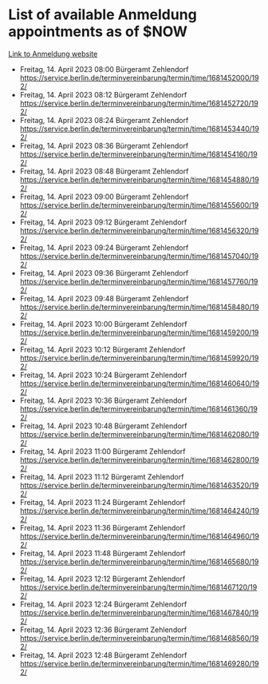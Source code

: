 # List of available Anmeldung appointments as of $NOW
[Link to Anmeldung website](https://service.berlin.de/terminvereinbarung/termin/tag.php?termin=1&anliegen[]=120686&dienstleisterlist=122210,122217,327316,122219,327312,122227,327314,122231,327346,122243,327348,122254,122252,329742,122260,329745,122262,329748,122271,327278,122273,327274,122277,327276,330436,122280,327294,122282,327290,122284,327292,122291,327270,122285,327266,122286,327264,122296,327268,150230,329760,122297,327286,122294,327284,122312,329763,122314,329775,122304,327330,122311,327334,122309,327332,317869,122281,327352,122279,329772,122283,122276,327324,122274,327326,122267,329766,122246,327318,122251,327320,122257,327322,122208,327298,122226,327300&herkunft=http%3A%2F%2Fservice.berlin.de%2Fdienstleistung%2F120686%2F)
- Freitag, 14. April 2023 08:00 Bürgeramt Zehlendorf https://service.berlin.de/terminvereinbarung/termin/time/1681452000/192/
- Freitag, 14. April 2023 08:12 Bürgeramt Zehlendorf https://service.berlin.de/terminvereinbarung/termin/time/1681452720/192/
- Freitag, 14. April 2023 08:24 Bürgeramt Zehlendorf https://service.berlin.de/terminvereinbarung/termin/time/1681453440/192/
- Freitag, 14. April 2023 08:36 Bürgeramt Zehlendorf https://service.berlin.de/terminvereinbarung/termin/time/1681454160/192/
- Freitag, 14. April 2023 08:48 Bürgeramt Zehlendorf https://service.berlin.de/terminvereinbarung/termin/time/1681454880/192/
- Freitag, 14. April 2023 09:00 Bürgeramt Zehlendorf https://service.berlin.de/terminvereinbarung/termin/time/1681455600/192/
- Freitag, 14. April 2023 09:12 Bürgeramt Zehlendorf https://service.berlin.de/terminvereinbarung/termin/time/1681456320/192/
- Freitag, 14. April 2023 09:24 Bürgeramt Zehlendorf https://service.berlin.de/terminvereinbarung/termin/time/1681457040/192/
- Freitag, 14. April 2023 09:36 Bürgeramt Zehlendorf https://service.berlin.de/terminvereinbarung/termin/time/1681457760/192/
- Freitag, 14. April 2023 09:48 Bürgeramt Zehlendorf https://service.berlin.de/terminvereinbarung/termin/time/1681458480/192/
- Freitag, 14. April 2023 10:00 Bürgeramt Zehlendorf https://service.berlin.de/terminvereinbarung/termin/time/1681459200/192/
- Freitag, 14. April 2023 10:12 Bürgeramt Zehlendorf https://service.berlin.de/terminvereinbarung/termin/time/1681459920/192/
- Freitag, 14. April 2023 10:24 Bürgeramt Zehlendorf https://service.berlin.de/terminvereinbarung/termin/time/1681460640/192/
- Freitag, 14. April 2023 10:36 Bürgeramt Zehlendorf https://service.berlin.de/terminvereinbarung/termin/time/1681461360/192/
- Freitag, 14. April 2023 10:48 Bürgeramt Zehlendorf https://service.berlin.de/terminvereinbarung/termin/time/1681462080/192/
- Freitag, 14. April 2023 11:00 Bürgeramt Zehlendorf https://service.berlin.de/terminvereinbarung/termin/time/1681462800/192/
- Freitag, 14. April 2023 11:12 Bürgeramt Zehlendorf https://service.berlin.de/terminvereinbarung/termin/time/1681463520/192/
- Freitag, 14. April 2023 11:24 Bürgeramt Zehlendorf https://service.berlin.de/terminvereinbarung/termin/time/1681464240/192/
- Freitag, 14. April 2023 11:36 Bürgeramt Zehlendorf https://service.berlin.de/terminvereinbarung/termin/time/1681464960/192/
- Freitag, 14. April 2023 11:48 Bürgeramt Zehlendorf https://service.berlin.de/terminvereinbarung/termin/time/1681465680/192/
- Freitag, 14. April 2023 12:12 Bürgeramt Zehlendorf https://service.berlin.de/terminvereinbarung/termin/time/1681467120/192/
- Freitag, 14. April 2023 12:24 Bürgeramt Zehlendorf https://service.berlin.de/terminvereinbarung/termin/time/1681467840/192/
- Freitag, 14. April 2023 12:36 Bürgeramt Zehlendorf https://service.berlin.de/terminvereinbarung/termin/time/1681468560/192/
- Freitag, 14. April 2023 12:48 Bürgeramt Zehlendorf https://service.berlin.de/terminvereinbarung/termin/time/1681469280/192/
